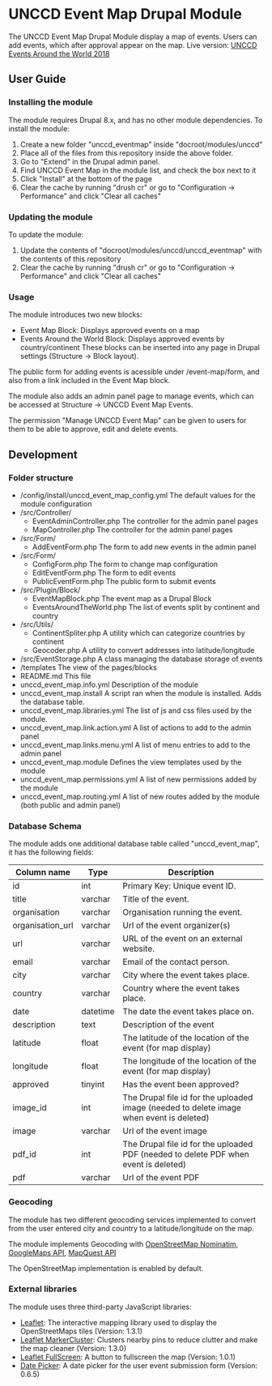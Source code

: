 # UNCCD Event Map Drupal Module
The UNCCD Event Map Drupal Module display a map of events.
Users can add events, which after approval appear on the map.
Live version: [UNCCD Events Around the World 2018](https://www.unccd.int/actions/17-june-world-day-combat-desertification/2018wdcd-events-around-world)

## User Guide

### Installing the module
The module requires Drupal 8.x, and has no other module dependencies.
To install the module:
1. Create a new folder "unccd_eventmap" inside "docroot/modules/unccd"
2. Place all of the files from this repository inside the above folder.
3. Go to "Extend" in the Drupal admin panel.
4. Find UNCCD Event Map in the module list, and check the box next to it
5. Click "Install" at the bottom of the page
6. Clear the cache by running "drush cr" or go to "Configuration -> Performance" and click "Clear all caches"

### Updating the module
To update the module:
1. Update the contents of "docroot/modules/unccd/unccd_eventmap" with the contents of this repository
2. Clear the cache by running "drush cr" or go to "Configuration -> Performance" and click "Clear all caches"

### Usage

The module introduces two new blocks:
- Event Map Block: Displays approved events on a map
- Events Around the World Block: Displays approved events by country/continent
These blocks can be inserted into any page in Drupal settings (Structure -> Block layout).

The public form for adding events is acessible under /event-map/form, and also from a link included in the Event Map block.

The module also adds an admin panel page to manage events, which can be accessed at Structure -> UNCCD Event Map Events.

The permission "Manage UNCCD Event Map" can be given to users for them to be able to approve, edit and delete events.

## Development

### Folder structure
- /config/install/unccd_event_map_config.yml The default values for the module configuration
- /src/Controller/
    - EventAdminController.php The controller for the admin panel pages
    - MapController.php The controller for the admin panel pages
- /src/Form/
    - AddEventForm.php The form to add new events in the admin panel
- /src/Form/
    - ConfigForm.php The form to change map configuration
    - EditEventForm.php The form to edit events
    - PublicEventForm.php The public form to submit events
- /src/Plugin/Block/
    - EventMapBlock.php The event map as a Drupal Block
    - EventsAroundTheWorld.php The list of events split by continent and country
- /src/Utils/
    - ContinentSpliter.php A utility which can categorize countries by continent
    - Geocoder.php A utility to convert addresses into latitude/longitude
- /src/EventStorage.php A class managing the database storage of events
- /templates The view of the pages/blocks
- README.md This file
- unccd_event_map.info.yml Description of the module
- unccd_event_map.install A script ran when the module is installed. Adds the database table.
- unccd_event_map.libraries.yml The list of js and css files used by the module.
- unccd_event_map.link.action.yml A list of actions to add to the admin panel
- unccd_event_map.links.menu.yml A list of menu entries to add to the admin panel
- unccd_event_map.module Defines the view templates used by the module
- unccd_event_map.permissions.yml A list of new permissions added by the module
- unccd_event_map.routing.yml A list of new routes added by the module (both public and admin panel)

### Database Schema
The module adds one additional database table called "unccd_event_map", it has the following fields:

Column name         | Type     | Description
------------------- | -------- | -------------------
id                  | int      | Primary Key: Unique event ID.
title               | varchar  | Title of the event.
organisation        | varchar  | Organisation running the event.
organisation_url    | varchar  | Url of the event organizer(s)
url                 | varchar  | URL of the event on an external website.
email               | varchar  | Email of the contact person.
city                | varchar  | City where the event takes place.
country             | varchar  | Country where the event takes place.
date                | datetime | The date the event takes place on.
description         | text     | Description of the event
latitude            | float    | The latitude of the location of the event (for map display)
longitude           | float    | The longitude of the location of the event (for map display)
approved            | tinyint  | Has the event been approved?
image_id            | int      | The Drupal file id for the uploaded image (needed to delete image when event is deleted)
image               | varchar  | Url of the event image
pdf_id              | int      | The Drupal file id for the uploaded PDF (needed to delete PDF when event is deleted)
pdf                 | varchar  | Url of the event PDF

### Geocoding
The module has two different geocoding services implemented to convert from the user entered city and country to a latitude/longitude on the map.

The module implements Geocoding with [OpenStreetMap Nominatim](https://wiki.openstreetmap.org/wiki/Nominatim), [GoogleMaps API](https://developers.google.com/maps/documentation/geocoding/intro), [MapQuest API](https://developer.mapquest.com/documentation/geocoding-api/)

The OpenStreetMap implementation is enabled by default.

### External libraries
The module uses three third-party JavaScript libraries:
- [Leaflet](https://leafletjs.com/): The interactive mapping library used to display the OpenStreetMaps tiles (Version: 1.3.1)
- [Leaflet MarkerCluster](https://github.com/Leaflet/Leaflet.markercluster/): Clusters nearby pins to reduce clutter and make the map cleaner (Version: 1.3.0)
- [Leaflet FullScreen](https://github.com/Leaflet/Leaflet.fullscreen): A button to fullscreen the map (Version: 1.0.1)
- [Date Picker](https://fengyuanchen.github.io/datepicker/): A date picker for the user event submission form (Version: 0.6.5)
